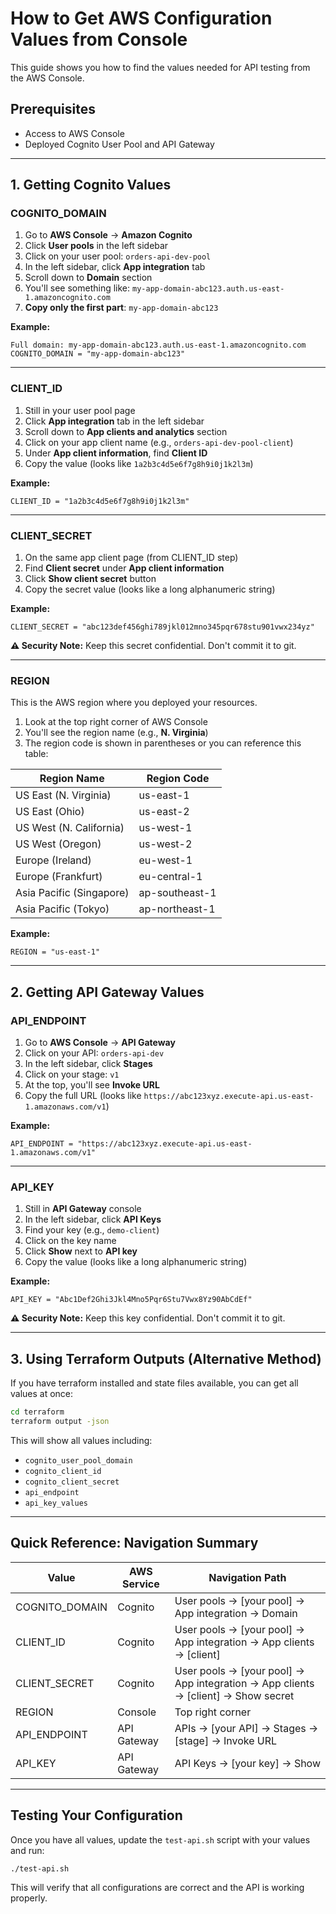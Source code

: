 # How to Get AWS Configuration Values from Console

This guide shows you how to find the values needed for API testing from the AWS Console.

## Prerequisites
- Access to AWS Console
- Deployed Cognito User Pool and API Gateway

---

## 1. Getting Cognito Values

### **COGNITO_DOMAIN**

1. Go to **AWS Console** → **Amazon Cognito**
2. Click **User pools** in the left sidebar
3. Click on your user pool: `orders-api-dev-pool`
4. In the left sidebar, click **App integration** tab
5. Scroll down to **Domain** section
6. You'll see something like: `my-app-domain-abc123.auth.us-east-1.amazoncognito.com`
7. **Copy only the first part**: `my-app-domain-abc123`

**Example:**
```
Full domain: my-app-domain-abc123.auth.us-east-1.amazoncognito.com
COGNITO_DOMAIN = "my-app-domain-abc123"
```

---

### **CLIENT_ID**

1. Still in your user pool page
2. Click **App integration** tab in the left sidebar
3. Scroll down to **App clients and analytics** section
4. Click on your app client name (e.g., `orders-api-dev-pool-client`)
5. Under **App client information**, find **Client ID**
6. Copy the value (looks like `1a2b3c4d5e6f7g8h9i0j1k2l3m`)

**Example:**
```
CLIENT_ID = "1a2b3c4d5e6f7g8h9i0j1k2l3m"
```

---

### **CLIENT_SECRET**

1. On the same app client page (from CLIENT_ID step)
2. Find **Client secret** under **App client information**
3. Click **Show client secret** button
4. Copy the secret value (looks like a long alphanumeric string)

**Example:**
```
CLIENT_SECRET = "abc123def456ghi789jkl012mno345pqr678stu901vwx234yz"
```

**⚠️ Security Note:** Keep this secret confidential. Don't commit it to git.

---

### **REGION**

This is the AWS region where you deployed your resources.

1. Look at the top right corner of AWS Console
2. You'll see the region name (e.g., **N. Virginia**)
3. The region code is shown in parentheses or you can reference this table:

| Region Name       | Region Code    |
|-------------------|----------------|
| US East (N. Virginia) | us-east-1  |
| US East (Ohio)    | us-east-2      |
| US West (N. California) | us-west-1 |
| US West (Oregon)  | us-west-2      |
| Europe (Ireland)  | eu-west-1      |
| Europe (Frankfurt)| eu-central-1   |
| Asia Pacific (Singapore) | ap-southeast-1 |
| Asia Pacific (Tokyo) | ap-northeast-1 |

**Example:**
```
REGION = "us-east-1"
```

---

## 2. Getting API Gateway Values

### **API_ENDPOINT**

1. Go to **AWS Console** → **API Gateway**
2. Click on your API: `orders-api-dev`
3. In the left sidebar, click **Stages**
4. Click on your stage: `v1`
5. At the top, you'll see **Invoke URL**
6. Copy the full URL (looks like `https://abc123xyz.execute-api.us-east-1.amazonaws.com/v1`)

**Example:**
```
API_ENDPOINT = "https://abc123xyz.execute-api.us-east-1.amazonaws.com/v1"
```

---

### **API_KEY**

1. Still in **API Gateway** console
2. In the left sidebar, click **API Keys**
3. Find your key (e.g., `demo-client`)
4. Click on the key name
5. Click **Show** next to **API key**
6. Copy the value (looks like a long alphanumeric string)

**Example:**
```
API_KEY = "Abc1Def2Ghi3Jkl4Mno5Pqr6Stu7Vwx8Yz90AbCdEf"
```

**⚠️ Security Note:** Keep this key confidential. Don't commit it to git.

---

## 3. Using Terraform Outputs (Alternative Method)

If you have terraform installed and state files available, you can get all values at once:

```bash
cd terraform
terraform output -json
```

This will show all values including:
- `cognito_user_pool_domain`
- `cognito_client_id`
- `cognito_client_secret`
- `api_endpoint`
- `api_key_values`

---

## Quick Reference: Navigation Summary

| Value | AWS Service | Navigation Path |
|-------|-------------|-----------------|
| COGNITO_DOMAIN | Cognito | User pools → [your pool] → App integration → Domain |
| CLIENT_ID | Cognito | User pools → [your pool] → App integration → App clients → [client] |
| CLIENT_SECRET | Cognito | User pools → [your pool] → App integration → App clients → [client] → Show secret |
| REGION | Console | Top right corner |
| API_ENDPOINT | API Gateway | APIs → [your API] → Stages → [stage] → Invoke URL |
| API_KEY | API Gateway | API Keys → [your key] → Show |

---

## Testing Your Configuration

Once you have all values, update the `test-api.sh` script with your values and run:

```bash
./test-api.sh
```

This will verify that all configurations are correct and the API is working properly.
